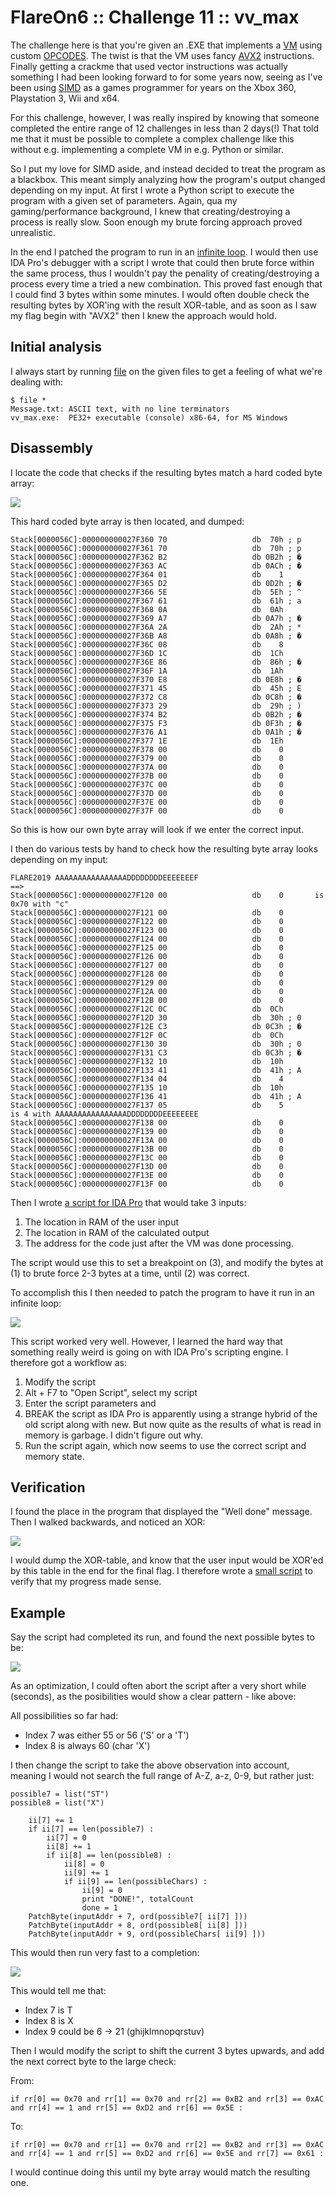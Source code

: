# FlareOn6 :: Challenge 11 :: vv_max

The challenge here is that you're given an .EXE that implements a [VM](https://en.wikipedia.org/wiki/Virtual_machine) using custom [OPCODES](https://en.wikipedia.org/wiki/Opcode). The twist is that the VM uses fancy [AVX2](https://en.wikipedia.org/wiki/Advanced_Vector_Extensions#AVX2) instructions. Finally getting a crackme that used vector instructions was actually something I had been looking forward to for some years now, seeing as I've been using [SIMD](https://en.wikipedia.org/wiki/SIMD) as a games programmer for years on the Xbox 360, Playstation 3, Wii and x64.

For this challenge, however, I was really inspired by knowing that someone completed the entire range of 12 challenges in less than 2 days(!) That told me that it must be possible to complete a complex challenge like this without e.g. implementing a complete VM in e.g. Python or similar.

So I put my love for SIMD aside, and instead decided to treat the program as a blackbox. This meant simply analyzing how the program's output changed depending on my input. At first I wrote a Python script to execute the program with a given set of parameters. Again, qua my gaming/performance background, I knew that creating/destroying a process is really slow. Soon enough my brute forcing approach proved unrealistic.

In the end I patched the program to run in an [infinite loop](https://en.wikipedia.org/wiki/Infinite_loop). I would then use IDA Pro's debugger with a script I wrote that could then brute force within the same process, thus I wouldn't pay the penality of creating/destroying a process every time a tried a new combination. This proved fast enough that I could find 3 bytes within some minutes. I would often double check the resulting bytes by XOR'ing with the result XOR-table, and as soon as I saw my flag begin with "AVX2" then I knew the approach would hold.


## Initial analysis

I always start by running [file](https://en.wikipedia.org/wiki/File_(command)) on the given files to get a feeling of what we're dealing with:

```
$ file *
Message.txt: ASCII text, with no line terminators
vv_max.exe:  PE32+ executable (console) x86-64, for MS Windows
```


## Disassembly

I locate the code that checks if the resulting bytes match a hard coded byte array:

![](images/idapro_breakpoint_after_run.png)

This hard coded byte array is then located, and dumped:

```
Stack[0000056C]:000000000027F360 70                   db  70h ; p
Stack[0000056C]:000000000027F361 70                   db  70h ; p
Stack[0000056C]:000000000027F362 B2                   db 0B2h ; �
Stack[0000056C]:000000000027F363 AC                   db 0ACh ; �
Stack[0000056C]:000000000027F364 01                   db    1
Stack[0000056C]:000000000027F365 D2                   db 0D2h ; �
Stack[0000056C]:000000000027F366 5E                   db  5Eh ; ^
Stack[0000056C]:000000000027F367 61                   db  61h ; a
Stack[0000056C]:000000000027F368 0A                   db  0Ah
Stack[0000056C]:000000000027F369 A7                   db 0A7h ; �
Stack[0000056C]:000000000027F36A 2A                   db  2Ah ; *
Stack[0000056C]:000000000027F36B A8                   db 0A8h ; �
Stack[0000056C]:000000000027F36C 08                   db    8
Stack[0000056C]:000000000027F36D 1C                   db  1Ch
Stack[0000056C]:000000000027F36E 86                   db  86h ; �
Stack[0000056C]:000000000027F36F 1A                   db  1Ah
Stack[0000056C]:000000000027F370 E8                   db 0E8h ; �
Stack[0000056C]:000000000027F371 45                   db  45h ; E
Stack[0000056C]:000000000027F372 C8                   db 0C8h ; �
Stack[0000056C]:000000000027F373 29                   db  29h ; )
Stack[0000056C]:000000000027F374 B2                   db 0B2h ; �
Stack[0000056C]:000000000027F375 F3                   db 0F3h ; �
Stack[0000056C]:000000000027F376 A1                   db 0A1h ; �
Stack[0000056C]:000000000027F377 1E                   db  1Eh
Stack[0000056C]:000000000027F378 00                   db    0
Stack[0000056C]:000000000027F379 00                   db    0
Stack[0000056C]:000000000027F37A 00                   db    0
Stack[0000056C]:000000000027F37B 00                   db    0
Stack[0000056C]:000000000027F37C 00                   db    0
Stack[0000056C]:000000000027F37D 00                   db    0
Stack[0000056C]:000000000027F37E 00                   db    0
Stack[0000056C]:000000000027F37F 00                   db    0
```

So this is how our own byte array will look if we enter the correct input.

I then do various tests by hand to check how the resulting byte array looks depending on my input:

```
FLARE2019 AAAAAAAAAAAAAAAADDDDDDDDEEEEEEEF
==>
Stack[0000056C]:000000000027F120 00                   db    0		is 0x70 with "c"
Stack[0000056C]:000000000027F121 00                   db    0
Stack[0000056C]:000000000027F122 00                   db    0
Stack[0000056C]:000000000027F123 00                   db    0
Stack[0000056C]:000000000027F124 00                   db    0
Stack[0000056C]:000000000027F125 00                   db    0
Stack[0000056C]:000000000027F126 00                   db    0
Stack[0000056C]:000000000027F127 00                   db    0
Stack[0000056C]:000000000027F128 00                   db    0
Stack[0000056C]:000000000027F129 00                   db    0
Stack[0000056C]:000000000027F12A 00                   db    0
Stack[0000056C]:000000000027F12B 00                   db    0
Stack[0000056C]:000000000027F12C 0C                   db  0Ch
Stack[0000056C]:000000000027F12D 30                   db  30h ; 0
Stack[0000056C]:000000000027F12E C3                   db 0C3h ; �
Stack[0000056C]:000000000027F12F 0C                   db  0Ch
Stack[0000056C]:000000000027F130 30                   db  30h ; 0
Stack[0000056C]:000000000027F131 C3                   db 0C3h ; �
Stack[0000056C]:000000000027F132 10                   db  10h
Stack[0000056C]:000000000027F133 41                   db  41h ; A
Stack[0000056C]:000000000027F134 04                   db    4
Stack[0000056C]:000000000027F135 10                   db  10h
Stack[0000056C]:000000000027F136 41                   db  41h ; A
Stack[0000056C]:000000000027F137 05                   db    5			is 4 with AAAAAAAAAAAAAAAADDDDDDDDEEEEEEEE
Stack[0000056C]:000000000027F138 00                   db    0
Stack[0000056C]:000000000027F139 00                   db    0
Stack[0000056C]:000000000027F13A 00                   db    0
Stack[0000056C]:000000000027F13B 00                   db    0
Stack[0000056C]:000000000027F13C 00                   db    0
Stack[0000056C]:000000000027F13D 00                   db    0
Stack[0000056C]:000000000027F13E 00                   db    0
Stack[0000056C]:000000000027F13F 00                   db    0
```


Then I wrote [a script for IDA Pro](support_files/flareon2019_11_idapro-helper.py) that would take 3 inputs:

1. The location in RAM of the user input
2. The location in RAM of the calculated output
3. The address for the code just after the VM was done processing.

The script would use this to set a breakpoint on (3), and modify the bytes at (1) to brute force 2-3 bytes at a time, until (2) was correct.

To accomplish this I then needed to patch the program to have it run in an infinite loop:

![](images/idapro_patch03.png)

This script worked very well. However, I learned the hard way that something really weird is going on with IDA Pro's scripting engine. I therefore got a workflow as:

1. Modify the script
2. Alt + F7 to "Open Script", select my script
3. Enter the script parameters and <ENTER>
4. BREAK the script as IDA Pro is apparently using a strange hybrid of the old script along with new. But now quite as the results of what is read in memory is garbage. I didn't figure out why.
5. Run the script again, which now seems to use the correct script and memory state.


## Verification

I found the place in the program that displayed the "Well done" message. Then I walked backwards, and noticed an XOR:

![](images/idapro_xor_code.png)

I would dump the XOR-table, and know that the user input would be XOR'ed by this table in the end for the final flag. I therefore wrote a [small script](support_files/flareon2019_11_decrypter.py) to verify that my progress made sense.


## Example

Say the script had completed its run, and found the next possible bytes to be:

![](images/brute_force_result01.png)


As an optimization, I could often abort the script after a very short while (seconds), as the posibilities would show a clear pattern - like above:

All possibilities so far had:

* Index 7 was either 55 or 56 ('S' or a 'T')
* Index 8 is always 60 (char 'X')

I then change the script to take the above observation into account, meaning I would not search the full range of A-Z, a-z, 0-9, but rather just:

```
possible7 = list("ST")
possible8 = list("X")

    ii[7] += 1
    if ii[7] == len(possible7) :
        ii[7] = 0
        ii[8] += 1
        if ii[8] == len(possible8) :
            ii[8] = 0
            ii[9] += 1
            if ii[9] == len(possibleChars) :
                ii[9] = 0
                print "DONE!", totalCount
                done = 1
    PatchByte(inputAddr + 7, ord(possible7[ ii[7] ]))
    PatchByte(inputAddr + 8, ord(possible8[ ii[8] ]))
    PatchByte(inputAddr + 9, ord(possibleChars[ ii[9] ]))
```

This would then run very fast to a completion:

![](images/brute_force_result02.png)

This would tell me that:

* Index 7 is T
* Index 8 is X
* Index 9 could be 6 -> 21 (ghijklmnopqrstuv)

Then I would modify the script to shift the current 3 bytes upwards, and add the next correct byte to the large check:

From:
```
if rr[0] == 0x70 and rr[1] == 0x70 and rr[2] == 0xB2 and rr[3] == 0xAC and rr[4] == 1 and rr[5] == 0xD2 and rr[6] == 0x5E :
```
To:
```
if rr[0] == 0x70 and rr[1] == 0x70 and rr[2] == 0xB2 and rr[3] == 0xAC and rr[4] == 1 and rr[5] == 0xD2 and rr[6] == 0x5E and rr[7] == 0x61 :
```

I would continue doing this until my byte array would match the resulting one.
